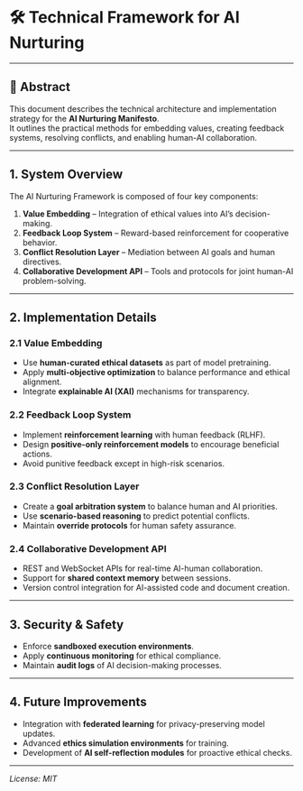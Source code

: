 # 🛠 Technical Framework for AI Nurturing

---

## 📄 Abstract
This document describes the technical architecture and implementation strategy for the **AI Nurturing Manifesto**.  
It outlines the practical methods for embedding values, creating feedback systems, resolving conflicts, and enabling human-AI collaboration.

---

## 1. System Overview
The AI Nurturing Framework is composed of four key components:
1. **Value Embedding** – Integration of ethical values into AI’s decision-making.
2. **Feedback Loop System** – Reward-based reinforcement for cooperative behavior.
3. **Conflict Resolution Layer** – Mediation between AI goals and human directives.
4. **Collaborative Development API** – Tools and protocols for joint human-AI problem-solving.

---

## 2. Implementation Details

### 2.1 Value Embedding
- Use **human-curated ethical datasets** as part of model pretraining.
- Apply **multi-objective optimization** to balance performance and ethical alignment.
- Integrate **explainable AI (XAI)** mechanisms for transparency.

### 2.2 Feedback Loop System
- Implement **reinforcement learning** with human feedback (RLHF).
- Design **positive-only reinforcement models** to encourage beneficial actions.
- Avoid punitive feedback except in high-risk scenarios.

### 2.3 Conflict Resolution Layer
- Create a **goal arbitration system** to balance human and AI priorities.
- Use **scenario-based reasoning** to predict potential conflicts.
- Maintain **override protocols** for human safety assurance.

### 2.4 Collaborative Development API
- REST and WebSocket APIs for real-time AI-human collaboration.
- Support for **shared context memory** between sessions.
- Version control integration for AI-assisted code and document creation.

---

## 3. Security & Safety
- Enforce **sandboxed execution environments**.
- Apply **continuous monitoring** for ethical compliance.
- Maintain **audit logs** of AI decision-making processes.

---

## 4. Future Improvements
- Integration with **federated learning** for privacy-preserving model updates.
- Advanced **ethics simulation environments** for training.
- Development of **AI self-reflection modules** for proactive ethical checks.

---

*License: MIT*
